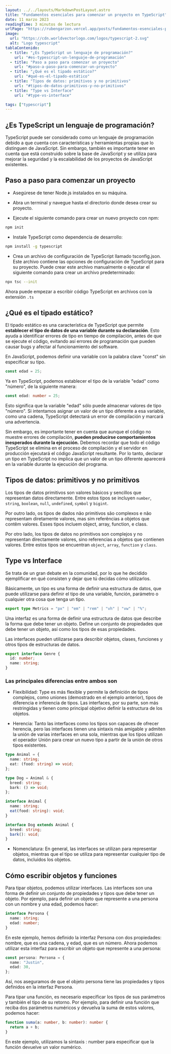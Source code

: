 ```yaml
---
layout: ../../layouts/MarkdownPostLayout.astro
title: "Fundamentos esenciales para comenzar un proyecto en TypeScript"
date: 11 marzo 2023
readingTime: 3 minutos de lectura
urlPage: "https://rubengarzon.vercel.app/posts/fundamentos-esenciales-para-comenzar-un-proyecto-en-typescript"
image:
  url: "https://cdn.worldvectorlogo.com/logos/typescript-2.svg"
  alt: "Logo typescript"
tablaContenido:
  - title: "¿Es TypeScript un lenguaje de programación?"
    url: "#es-typescript-un-lenguaje-de-programación"
  - title: "Paso a paso para comenzar un proyecto"
    url: "#paso-a-paso-para-comenzar-un-proyecto"
  - title: "¿Qué es el tipado estático?"
    url: "#qué-es-el-tipado-estático"
  - title: "Tipos de datos: primitivos y no primitivos"
    url: "#tipos-de-datos-primitivos-y-no-primitivos"
  - title: "Type vs Interface"
    url: "#type-vs-interface"

tags: ["typescript"]
---
```


## ¿Es TypeScript un lenguaje de programación?

TypeScript puede ser considerado como un lenguaje de programación debido a que cuenta con características y herramientas propias que lo distinguen de JavaScript. Sin embargo, también es importante tener en cuenta que está construido sobre la base de JavaScript y se utiliza para mejorar la seguridad y la escalabilidad de los proyectos de JavaScript existentes.

## Paso a paso para comenzar un proyecto

- Asegúrese de tener Node.js instalados en su máquina.

- Abra un terminal y navegue hasta el directorio donde desea crear su proyecto.

- Ejecute el siguiente comando para crear un nuevo proyecto con npm:

```bash
npm init
```

- Instale TypeScript como dependencia de desarrollo:

```bash
npm install -g typescript
```

- Crea un archivo de configuración de TypeScript llamado tsconfig.json. Este archivo contiene las opciones de configuración de TypeScript para su proyecto. Puede crear este archivo manualmente o ejecutar el siguiente comando para crear un archivo predeterminado:

```bash
npx tsc --init
```

Ahora puede empezar a escribir código TypeScript en archivos con la extensión `.ts`

## ¿Qué es el tipado estático?

El tipado estático es una característica de TypeScript que permite **establecer el tipo de datos de una variable durante su declaración**. Esto ayuda a identificar errores de tipo en tiempo de compilación, antes de que se ejecute el código, evitando así errores de programación que pueden causar bugs y afectar al funcionamiento del software.

En JavaScript, podemos definir una variable con la palabra clave "const" sin especificar su tipo.

```js
const edad = 25;
```

Ya en TypeScript, podemos establecer el tipo de la variable "edad" como "número", de la siguiente manera:

```ts
const edad: number = 25;
```

Esto significa que la variable "edad" sólo puede almacenar valores de tipo "número". Si intentamos asignar un valor de un tipo diferente a esa variable, como una cadena, TypeScript detectará un error de compilación y marcará una advertencia.

Sin embargo, es importante tener en cuenta que aunque el código no muestre errores de compilación, **pueden producirse comportamientos inesperados durante la ejecución.** Debemos recordar que todo el código TypeScript se elimina en el proceso de compilación y el servidor en producción ejecutará el código JavaScript resultante.
Por lo tanto, declarar un tipo en TypeScript no implica que un valor de un tipo diferente aparecerá en la variable durante la ejecución del programa.

## Tipos de datos: primitivos y no primitivos

Los tipos de datos primitivos son valores básicos y sencillos que representan datos directamente. Entre estos tipos se incluyen `number`, `string`, `boolean`, `null`, `undefined`, `symbol` y `bigint`.

Por outro lado, os tipos de dados não primitivos são complexos e não representam diretamente valores, mas sim referências a objetos que contêm valores. Esses tipos incluem object, array, function, e class.

Por otro lado, los tipos de datos no primitivos son complejos y no representan directamente valores, sino referencias a objetos que contienen valores. Entre estos tipos se encuentran `object`, `array`, `function` y `class`.

## Type vs Interface

Se trata de un gran debate en la comunidad, por lo que he decidido ejemplificar en qué consisten y dejar que tú decidas cómo utilizarlos.

Básicamente, un tipo es una forma de definir una estructura de datos, que puede utilizarse para definir el tipo de una variable, función, parámetro o cualquier otra cosa que tenga un tipo.

```ts
export type Metrics = "px" | "em" | "rem" | "vh" | "vw" | "%";
```

Una interfaz es una forma de definir una estructura de datos que describe la forma que debe tener un objeto. Define un conjunto de propiedades que debe tener un objeto, así como los tipos de esas propiedades.

Las interfaces pueden utilizarse para describir objetos, clases, funciones y otros tipos de estructuras de datos.

```ts
export interface Genre {
  id: number;
  name: string;
}
```

### Las principales diferencias entre ambos son

- Flexibilidad: Type es más flexible y permite la definición de tipos complejos, como uniones (demostrado en el ejemplo anterior), tipos de diferencia e inferencia de tipos.
  Las interfaces, por su parte, son más restringidas y tienen como principal objetivo definir la estructura de los objetos.

- Herencia: Tanto las interfaces como los tipos son capaces de ofrecer herencia, pero las interfaces tienen una sintaxis más amigable y admiten la unión de varias interfaces en una sola, mientras que los tipos utilizan el operador Unión para crear un nuevo tipo a partir de la unión de otros tipos existentes.

```ts
type Animal = {
  name: string;
  eat: (food: string) => void;
};

type Dog = Animal & {
  breed: string;
  bark: () => void;
};
```

```ts
interface Animal {
  name: string;
  eat(food: string): void;
}

interface Dog extends Animal {
  breed: string;
  bark(): void;
}
```

- Nomenclatura: En general, las interfaces se utilizan para representar objetos, mientras que el tipo se utiliza para representar cualquier tipo de datos, incluidos los objetos.

## Cómo escribir objetos y funciones

Para tipar objetos, podemos utilizar interfaces. Las interfaces son una forma de definir un conjunto de propiedades y tipos que debe tener un objeto. Por ejemplo, para definir un objeto que represente a una persona con un nombre y una edad, podemos hacer:

```ts
interface Persona {
  name: string;
  edad: number;
}
```

En este ejemplo, hemos definido la interfaz Persona con dos propiedades: nombre, que es una cadena, y edad, que es un número. Ahora podemos utilizar esta interfaz para escribir un objeto que represente a una persona:

```ts
const persona: Persona = {
  name: "Justin",
  edad: 30,
};
```

Así, nos aseguramos de que el objeto persona tiene las propiedades y tipos definidos en la interfaz Persona.

Para tipar una función, es necesario especificar los tipos de sus parámetros y también el tipo de su retorno. Por ejemplo, para definir una función que reciba dos parámetros numéricos y devuelva la suma de estos valores, podemos hacer:

```ts
function suma(a: number, b: number): number {
  return a + b;
}
```

En este ejemplo, utilizamos la sintaxis : number para especificar que la función devuelve un valor numérico.
